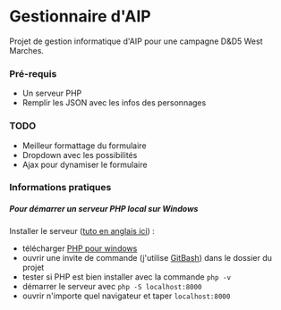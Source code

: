 # Gestionnaire d'AIP
Projet de gestion informatique d'AIP pour une campagne D&D5 West Marches.

### Pré-requis
* Un serveur PHP
* Remplir les JSON avec les infos des personnages

### TODO
* Meilleur formattage du formulaire
* Dropdown avec les possibilités
* Ajax pour dynamiser le formulaire

### Informations pratiques
##### Pour démarrer un serveur PHP local sur Windows

Installer le serveur ([tuto en anglais ici](https://www.jeffgeerling.com/blog/2018/installing-php-7-and-composer-on-windows-10)) : 
* télécharger [PHP pour windows](https://windows.php.net/download/)
* ouvrir une invite de commande (j'utilise [GitBash](https://gitforwindows.org/)) dans le dossier du projet
* tester si PHP est bien installer avec la commande `php -v`
* démarrer le serveur avec `php -S localhost:8000`
* ouvrir n'importe quel navigateur et taper `localhost:8000`
